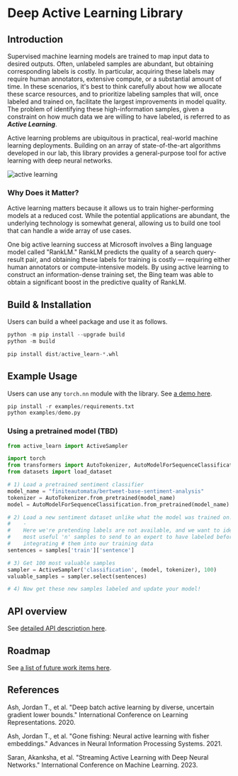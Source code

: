 # Deep Active Learning Library

## Introduction

Supervised machine learning models are trained to map input data to desired outputs. Often, unlabeled samples are abundant, but obtaining corresponding labels is costly. In particular, acquiring these labels may require human annotators, extensive compute, or a substantial amount of time. In these scenarios, it's best to think carefully about how we allocate these scarce resources, and to prioritize labeling samples that will, once labeled and trained on, facilitate the largest improvements in model quality. The problem of identifying these high-information samples, given a constraint on how much data we are willing to have labeled, is referred to as **_Active Learning_**.

Active learning problems are ubiquitous in practical, real-world machine learning deployments. Building on an array of state-of-the-art algorithms developed in our lab, this library provides a general-purpose tool for active learning with deep neural networks.

![active learning](./docs/active_learning.png)

### Why Does it Matter?

Active learning matters because it allows us to train higher-performing models at a reduced cost. While the potential applications are abundant, the underlying technology is somewhat general, allowing us to build one tool that can handle a wide array of use cases.

One big active learning success at Microsoft involves a Bing language model called "RankLM." RankLM predicts the quality of a search query-result pair, and obtaining these labels for training is costly — requiring either human annotators or compute-intensive models. By using active learning to construct an information-dense training set, the Bing team was able to obtain a significant boost in the predictive quality of RankLM.


## Build & Installation

Users can build a wheel package and use it as follows.

~~~ python
python -m pip install --upgrade build
python -m build

pip install dist/active_learn-*.whl
~~~


## Example Usage

Users can use any `torch.nn` module with the library. See [a demo here](./examples/).

~~~ python
pip install -r examples/requirements.txt
python examples/demo.py
~~~

### Using a pretrained model (TBD)

<!-- TODO: Add a demo for selecting unlabeled samples using a pretrained transformer model. -->

~~~ python
from active_learn import ActiveSampler

import torch
from transformers import AutoTokenizer, AutoModelForSequenceClassification
from datasets import load_dataset

# 1) Load a pretrained sentiment classifier
model_name = "finiteautomata/bertweet-base-sentiment-analysis"
tokenizer = AutoTokenizer.from_pretrained(model_name)
model = AutoModelForSequenceClassification.from_pretrained(model_name)

# 2) Load a new sentiment dataset unlike what the model was trained on.
#    -
#    Here we're pretending labels are not available, and we want to identify the
#    most useful 'n' samples to send to an expert to have labeled before
#    integrating # them into our training data
sentences = samples['train']['sentence']

# 3) Get 100 most valuable samples
sampler = ActiveSampler('classification', (model, tokenizer), 100)
valuable_samples = sampler.select(sentences)

# 4) Now get these new samples labeled and update your model!
~~~


## API overview

See [detailed API description here](./docs/api.md).


## Roadmap

See [a list of future work items here](./docs/roadmap.md).


## References

Ash, Jordan T., et al. "Deep batch active learning by diverse, uncertain gradient lower bounds." International Conference on Learning Representations. 2020.

Ash, Jordan T., et al. "Gone fishing: Neural active learning with fisher embeddings." Advances in Neural Information Processing Systems. 2021.

Saran, Akanksha, et al. "Streaming Active Learning with Deep Neural Networks." International Conference on Machine Learning. 2023.
